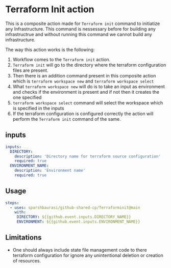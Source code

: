 # Terraform Init action

This is a composite action made for `Terraform init` command to initiatize any Infrastructure. This command is nessessary before for building any infrastructrue and without running this command we cannot build any infrastructure.

The way this action works is the following:

1. Workflow comes to the `Terraform init` action.
1. `Terraform init` will go to the directory where the terraform configuration files are present.
1. Then there is an addition command present in this composite action which is `terraform workspace new` and `terraform workspace select`
1. What `terraform workspace new` will do is to take an input as environment and checks if the environment is present and if not then it creates the one specified
1. `terraform workspace select` command will select the workspace which is specified in the inputs
1. If the terraform configuration is configured correctly the action will perform the `Terraform init` command of the same.

## inputs
```yaml
inputs:
  DIRECTORY:
    description: 'Directory name for terraform source configuration'
    required: true
  ENVIRONMENT_NAME:
    description: 'Environment name'
    required: true
```

## Usage

```yaml
steps:
  - uses: sparshbaurasi/github-shared-cp/Terraforminit@main
    with:
     DIRECTORY: ${{github.event.inputs.DIRECTORY_NAME}}
     ENVIRONMENT: ${{github.event.inputs.ENVIRONMENT_NAME}}
```

## Limitations

* One should always include state file management code to there terraform configuration for ignore any unintentional deletion or creation of resources.
